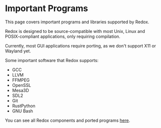 # Important Programs

This page covers important programs and libraries supported by Redox.

Redox is designed to be source-compatible with most Unix, Linux and POSIX-compliant applications, only requiring compilation.

Currently, most GUI applications require porting, as we don't support X11 or Wayland yet.

Some important software that Redox supports:

- GCC
- LLVM
- FFMPEG
- OpenSSL
- Mesa3D
- SDL2
- Git
- RustPython
- GNU Bash

You can see all Redox components and ported programs [here](https://static.redox-os.org/pkg/x86_64-unknown-redox/).
